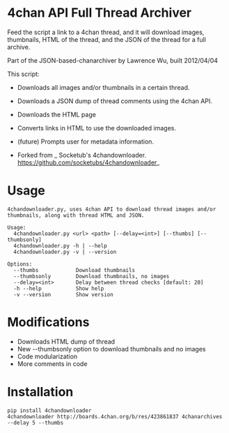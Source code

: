 4chan API Full Thread Archiver
===============

Feed the script a link to a 4chan thread, and it will download images, thumbnails, HTML of the thread, and the JSON of the thread for a full archive.

Part of the JSON-based-chanarchiver by Lawrence Wu, built 2012/04/04

This script:

* Downloads all images and/or thumbnails in a certain thread.
* Downloads a JSON dump of thread comments using the 4chan API.
* Downloads the HTML page
* Converts links in HTML to use the downloaded images.
* (future) Prompts user for metadata information.

* Forked from _ Socketub's 4chandownloader. <https://github.com/socketubs/4chandownloader>_

Usage
============

    4chandownloader.py, uses 4chan API to download thread images and/or 
    thumbnails, along with thread HTML and JSON.

    Usage:
      4chandownloader.py <url> <path> [--delay=<int>] [--thumbs] [--thumbsonly]
      4chandownloader.py -h | --help
      4chandownloader.py -v | --version

    Options:
      --thumbs            Download thumbnails
      --thumbsonly        Download thumbnails, no images
      --delay=<int>       Delay between thread checks [default: 20]
      -h --help           Show help
      -v --version        Show version

Modifications
============

* Downloads HTML dump of thread
* New --thumbsonly option to download thumbnails and no images
* Code modularization
* More comments in code

Installation
============

    pip install 4chandownloader
    4chandownloader http://boards.4chan.org/b/res/423861837 4chanarchives --delay 5 --thumbs